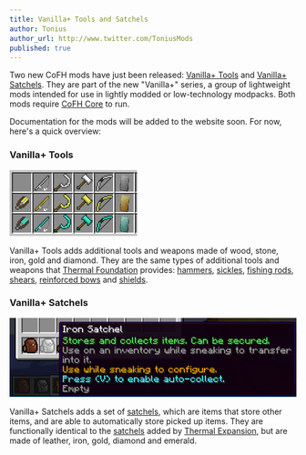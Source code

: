 ```yaml
---
title: Vanilla+ Tools and Satchels
author: Tonius
author_url: http://www.twitter.com/ToniusMods
published: true
---
```


Two new CoFH mods have just been released: [Vanilla+
Tools](https://minecraft.curseforge.com/projects/cofh-vanilla-tools) and
[Vanilla+
Satchels](https://minecraft.curseforge.com/projects/cofh-vanilla-satchels). They
are part of the new "Vanilla+" series, a group of lightweight mods intended for use
in lightly modded or low-technology modpacks. Both mods require [CoFH
Core](/docs/cofh-core/) to run.

Documentation for the mods will be added to the website soon. For now, here's a
quick overview:

### Vanilla+ Tools
![Vanilla+ Tools overview](/assets/images/posts/2018-06-01-vanillaplus-tools-and-satchels/tools.png)

Vanilla+ Tools adds additional tools and weapons made of wood, stone, iron, gold and
diamond. They are the same types of additional tools and weapons that [Thermal
Foundation](/docs/thermal-foundation/) provides:
[hammers](/docs/vanillaplus-tools/hammers/),
[sickles](/docs/vanillaplus-tools/sickles/), [fishing
rods](/docs/vanillaplus-tools/fishing-rods/),
[shears](/docs/vanillaplus-tools/shears/), [reinforced
bows](/docs/vanillaplus-tools/reinforced-bows/) and
[shields](/docs/vanillaplus-tools/shields/).

### Vanilla+ Satchels
![Vanilla+ Satchels overview](/assets/images/posts/2018-06-01-vanillaplus-tools-and-satchels/satchels.png)

Vanilla+ Satchels adds a set of [satchels](/docs/vanillaplus-satchels/satchel/),
which are items that store other items, and are able to automatically store
picked up items. They are functionally identical to the
[satchels](/docs/thermal-expansion/satchel/) added by [Thermal
Expansion](/docs/thermal-expansion/), but are made of leather, iron, gold,
diamond and emerald.
